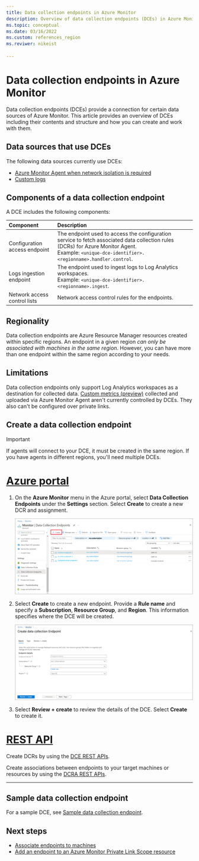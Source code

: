 ```yaml
---
title: Data collection endpoints in Azure Monitor 
description: Overview of data collection endpoints (DCEs) in Azure Monitor including their contents and structure and how you can create and work with them.
ms.topic: conceptual
ms.date: 03/16/2022
ms.custom: references_region
ms.reviwer: nikeist

---
```


# Data collection endpoints in Azure Monitor
Data collection endpoints (DCEs) provide a connection for certain data sources of Azure Monitor. This article provides an overview of DCEs including their contents and structure and how you can create and work with them.

## Data sources that use DCEs
The following data sources currently use DCEs:

- [Azure Monitor Agent when network isolation is required](../agents/azure-monitor-agent-data-collection-endpoint.md)
- [Custom logs](../logs/logs-ingestion-api-overview.md)

## Components of a data collection endpoint
A DCE includes the following components:

| Component | Description |
|:---|:---|
| Configuration access endpoint | The endpoint used to access the configuration service to fetch associated data collection rules (DCRs) for Azure Monitor Agent.<br>Example: `<unique-dce-identifier>.<regionname>.handler.control`. |
| Logs ingestion endpoint | The endpoint used to ingest logs to Log Analytics workspaces.<br>Example: `<unique-dce-identifier>.<regionname>.ingest`. |
| Network access control lists | Network access control rules for the endpoints.

## Regionality
Data collection endpoints are Azure Resource Manager resources created within specific regions. An endpoint in a given region *can only be associated with machines in the same region*. However, you can have more than one endpoint within the same region according to your needs.

## Limitations
Data collection endpoints only support Log Analytics workspaces as a destination for collected data. [Custom metrics (preview)](../essentials/metrics-custom-overview.md) collected and uploaded via Azure Monitor Agent aren't currently controlled by DCEs. They also can't be configured over private links.

## Create a data collection endpoint

> [!IMPORTANT]
> If agents will connect to your DCE, it must be created in the same region. If you have agents in different regions, you'll need multiple DCEs.

# [Azure portal](#tab/portal)

1. On the **Azure Monitor** menu in the Azure portal, select **Data Collection Endpoints** under the **Settings** section. Select **Create** to create a new DCR and assignment.

   [![Screenshot that shows data collection endpoints.](media/data-collection-endpoint-overview/data-collection-endpoint-overview.png)](media/data-collection-endpoint-overview/data-collection-endpoint-overview.png#lightbox)

1. Select **Create** to create a new endpoint. Provide a **Rule name** and specify a **Subscription**, **Resource Group**, and **Region**. This information specifies where the DCE will be created.

   [![Screenshot that shows data collection rule basics.](media/data-collection-endpoint-overview/data-collection-endpoint-basics.png)](media/data-collection-endpoint-overview/data-collection-endpoint-basics.png#lightbox)

1. Select **Review + create** to review the details of the DCE. Select **Create** to create it.

# [REST API](#tab/restapi)

Create DCRs by using the [DCE REST APIs](/cli/azure/monitor/data-collection/endpoint).

Create associations between endpoints to your target machines or resources by using the [DCRA REST APIs](/rest/api/monitor/datacollectionruleassociations/create#examples).

---

## Sample data collection endpoint
For a sample DCE, see [Sample data collection endpoint](data-collection-endpoint-sample.md).

## Next steps
- [Associate endpoints to machines](../agents/data-collection-rule-azure-monitor-agent.md#create-a-data-collection-rule)
- [Add an endpoint to an Azure Monitor Private Link Scope resource](../logs/private-link-configure.md#connect-azure-monitor-resources)
